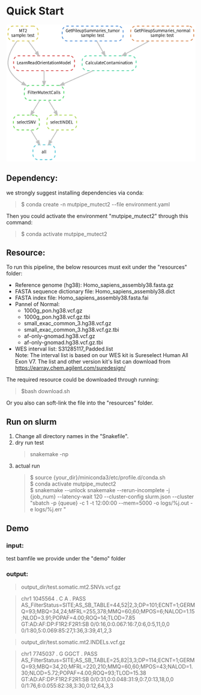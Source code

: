 # Quick Start 
![avatar](https://github.com/douymLab/mutpipe/blob/main/Mutect2/Mutect2.png)
## Dependency:  

we strongly suggest installing dependencies via conda:

  > $ conda create -n mutpipe_mutect2 --file environment.yaml

Then you could activate the environment "mutpipe_mutect2" through this command:
 
  > $ conda activate mutpipe_mutect2

## Resource:
To run this pipeline, the below resources must exit under the "resources" folder:
- Reference genome (hg38): Homo_sapiens_assembly38.fasta.gz
- FASTA sequence dictionary file: Homo_sapiens_assembly38.dict
- FASTA index file: Homo_sapiens_assembly38.fasta.fai
- Pannel of Normal:   
    + 1000g_pon.hg38.vcf.gz   
    + 1000g_pon.hg38.vcf.gz.tbi         
    + small_exac_common_3.hg38.vcf.gz
    + small_exac_common_3.hg38.vcf.gz.tbi
    + af-only-gnomad.hg38.vcf.gz
    + af-only-gnomad.hg38.vcf.gz.tbi
- WES interval list: S31285117_Padded.list  
Note: The interval list is based on our WES kit is Sureselect Human All Exon V7. The list and other version kit's list can download from https://earray.chem.agilent.com/suredesign/

The required resource could be downloaded through running:

> $bash download.sh

 Or you also can soft-link the file into the "resources" folder.

## Run on slurm

1. Change all directory names in the "Snakefile".
2. dry run test
    > snakemake -np
3. actual run
    > \$ source {your_dir}/miniconda3/etc/profile.d/conda.sh  
    > \$ conda activate mutpipe_mutect2  
    > \$ snakemake --unlock snakemake --rerun-incomplete -j {job_num} --latency-wait 120 --cluster-config slurm.json --cluster "sbatch -p {queue} -c 1 -t 12:00:00 --mem=5000 -o logs/%j.out -e logs/%j.err "

## Demo
### input:
test bamfile we provide under the "demo" folder
### output:
> output_dir/test.somatic.mt2.SNVs.vcf.gz  

> chr1	1045564	.	C	A	.	PASS	AS_FilterStatus=SITE;AS_SB_TABLE=44,52|2,3;DP=101;ECNT=1;GERMQ=93;MBQ=34,24;MFRL=255,378;MMQ=60,60;MPOS=6;NALOD=1.15;NLOD=3.91;POPAF=4.00;ROQ=14;TLOD=7.85	GT:AD:AF:DP:F1R2:F2R1:SB	0/0:16,0:0.067:16:7,0:6,0:5,11,0,0	0/1:80,5:0.069:85:27,1:36,3:39,41,2,3

> output_dir/test.somatic.mt2.INDELs.vcf.gz  

> chr1	7745037	.	G	GGCT	.	PASS	AS_FilterStatus=SITE;AS_SB_TABLE=25,82|3,3;DP=114;ECNT=1;GERMQ=93;MBQ=34,20;MFRL=220,210;MMQ=60,60;MPOS=43;NALOD=1.30;NLOD=5.72;POPAF=4.00;ROQ=93;TLOD=15.38	GT:AD:AF:DP:F1R2:F2R1:SB	0/0:31,0:0.048:31:9,0:7,0:13,18,0,0	0/1:76,6:0.055:82:38,3:30,0:12,64,3,3



